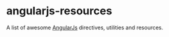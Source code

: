 # angularjs-resources
A list of awesome [AngularJs](http://angularjs.org)  directives, utilities and resources.
